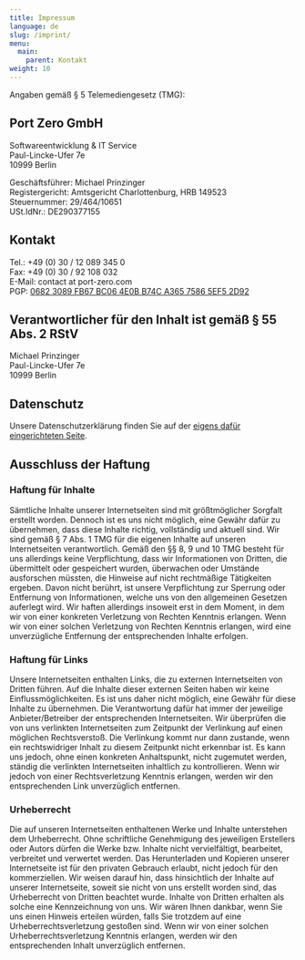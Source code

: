 ```yaml
---
title: Impressum
language: de
slug: /imprint/
menu:
  main:
    parent: Kontakt
weight: 10
---
```


Angaben gemäß § 5 Telemediengesetz (TMG):

## Port Zero GmbH

Softwareentwicklung & IT Service\
Paul-Lincke-Ufer 7e\
10999 Berlin

Geschäftsführer: Michael Prinzinger\
Registergericht: Amtsgericht Charlottenburg, HRB 149523\
Steuernummer: 29/464/10651\
USt.IdNr.: DE290377155

## Kontakt

Tel.: +49 (0) 30 / 12 089 345 0\
Fax: +49 (0) 30 / 92 108 032\
E-Mail: contact at port-zero.com\
PGP: [0682 3089 FB67 BC06 4E0B B74C A365 7586 5EF5 2D92](/pubkey.asc)

## Verantwortlicher für den Inhalt ist gemäß § 55 Abs. 2 RStV

Michael Prinzinger\
Paul-Lincke-Ufer 7e\
10999 Berlin

## Datenschutz

Unsere Datenschutzerklärung finden Sie auf der [eigens dafür eingerichteten Seite](/de/contact/privacypolicy/).

## Ausschluss der Haftung

### Haftung für Inhalte

Sämtliche Inhalte unserer Internetseiten sind mit größtmöglicher Sorgfalt erstellt worden. Dennoch ist es uns nicht möglich, eine Gewähr dafür zu übernehmen, dass diese Inhalte richtig, vollständig und aktuell sind. Wir sind gemäß § 7 Abs. 1 TMG für die eigenen Inhalte auf unseren Internetseiten verantwortlich. Gemäß den §§ 8, 9 und 10 TMG besteht für uns allerdings keine Verpflichtung, dass wir Informationen von Dritten, die übermittelt oder gespeichert wurden, überwachen oder Umstände ausforschen müssten, die Hinweise auf nicht rechtmäßige Tätigkeiten ergeben. Davon nicht berührt, ist unsere Verpflichtung zur Sperrung oder Entfernung von Informationen, welche uns von den allgemeinen Gesetzen auferlegt wird. Wir haften allerdings insoweit erst in dem Moment, in dem wir von einer konkreten Verletzung von Rechten Kenntnis erlangen. Wenn wir von einer solchen Verletzung von Rechten Kenntnis erlangen, wird eine unverzügliche Entfernung der entsprechenden Inhalte erfolgen.

### Haftung für Links

Unsere Internetseiten enthalten Links, die zu externen Internetseiten von Dritten führen. Auf die Inhalte dieser externen Seiten haben wir keine Einflussmöglichkeiten. Es ist uns daher nicht möglich, eine Gewähr für diese Inhalte zu übernehmen. Die Verantwortung dafür hat immer der jeweilige Anbieter/Betreiber der entsprechenden Internetseiten. Wir überprüfen die von uns verlinkten Internetseiten zum Zeitpunkt der Verlinkung auf einen möglichen Rechtsverstoß. Die Verlinkung kommt nur dann zustande, wenn ein rechtswidriger Inhalt zu diesem Zeitpunkt nicht erkennbar ist. Es kann uns jedoch, ohne einen konkreten Anhaltspunkt, nicht zugemutet werden, ständig die verlinkten Internetseiten inhaltlich zu kontrollieren. Wenn wir jedoch von einer Rechtsverletzung Kenntnis erlangen, werden wir den entsprechenden Link unverzüglich entfernen.

### Urheberrecht

Die auf unseren Internetseiten enthaltenen Werke und Inhalte unterstehen dem Urheberrecht. Ohne schriftliche Genehmigung des jeweiligen Erstellers oder Autors dürfen die Werke bzw. Inhalte nicht vervielfältigt, bearbeitet, verbreitet und verwertet werden. Das Herunterladen und Kopieren unserer Internetseite ist für den privaten Gebrauch erlaubt, nicht jedoch für den kommerziellen. Wir weisen darauf hin, dass hinsichtlich der Inhalte auf unserer Internetseite, soweit sie nicht von uns erstellt worden sind, das Urheberrecht von Dritten beachtet wurde. Inhalte von Dritten erhalten als solche eine Kennzeichnung von uns. Wir wären Ihnen dankbar, wenn Sie uns einen Hinweis erteilen würden, falls Sie trotzdem auf eine Urheberrechtsverletzung gestoßen sind. Wenn wir von einer solchen Urheberrechtsverletzung Kenntnis erlangen, werden wir den entsprechenden Inhalt unverzüglich entfernen.

